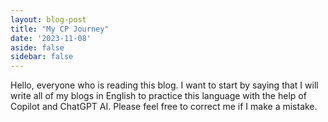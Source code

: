 ```yaml
---
layout: blog-post
title: "My CP Journey"
date: '2023-11-08'
aside: false
sidebar: false
---
```


Hello, everyone who is reading this blog. I want to start by saying that I will write all of my blogs in English to practice this language with the help of Copilot and ChatGPT AI. Please feel free to correct me if I make a mistake.

